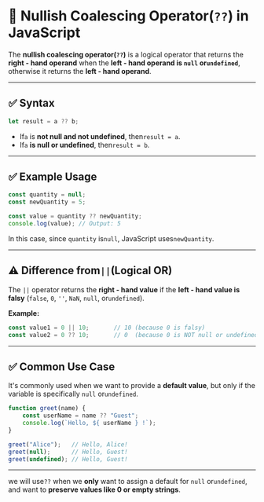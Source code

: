 
# 📘 Nullish Coalescing Operator(`??`) in JavaScript

The **nullish coalescing operator(`??`)** is a logical operator that returns the **right - hand operand** when the **left - hand operand is `null` or`undefined`**, otherwise it returns the **left - hand operand**.

---

## ✅ Syntax

```js
let result = a ?? b;

```

- If`a` is **not null and not undefined**, then`result = a`.
- If`a` **is null or undefined**, then`result = b`.

---

## ✅ Example Usage

```js
const quantity = null;
const newQuantity = 5;

const value = quantity ?? newQuantity;
console.log(value); // Output: 5
```

In this case, since `quantity` is`null`, JavaScript uses`newQuantity`.

---

## ⚠️ Difference from`||`(Logical OR)

The `||` operator returns the **right - hand value** if the **left - hand value is falsy** (`false`, `0`, `''`, `NaN`, `null`, or`undefined`).

**Example:**

```js
const value1 = 0 || 10;       // 10 (because 0 is falsy)
const value2 = 0 ?? 10;       // 0  (because 0 is NOT null or undefined)
```

---

## ✅ Common Use Case

It's commonly used when we want to provide a **default value**, but only if the variable is specifically `null` or`undefined`.

```js
function greet(name) {
    const userName = name ?? "Guest";
    console.log(`Hello, ${ userName } !`);
}

greet("Alice");   // Hello, Alice!
greet(null);      // Hello, Guest!
greet(undefined); // Hello, Guest!
```

---

we will use`??` when we **only** want to assign a default for `null` or`undefined`, and want to **preserve values like 0 or empty strings**.
